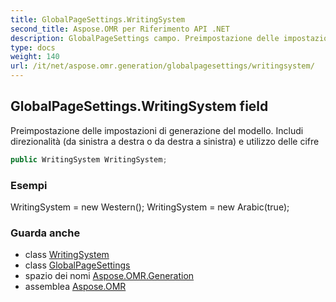 ```yaml
---
title: GlobalPageSettings.WritingSystem
second_title: Aspose.OMR per Riferimento API .NET
description: GlobalPageSettings campo. Preimpostazione delle impostazioni di generazione del modello. Includi direzionalità da sinistra a destra o da destra a sinistra e utilizzo delle cifre
type: docs
weight: 140
url: /it/net/aspose.omr.generation/globalpagesettings/writingsystem/
---
```

## GlobalPageSettings.WritingSystem field

Preimpostazione delle impostazioni di generazione del modello. Includi direzionalità (da sinistra a destra o da destra a sinistra) e utilizzo delle cifre

```csharp
public WritingSystem WritingSystem;
```

### Esempi

WritingSystem = new Western(); WritingSystem = new Arabic(true);

### Guarda anche

* class [WritingSystem](../../../aspose.omr.generation.writingsystems/writingsystem/)
* class [GlobalPageSettings](../)
* spazio dei nomi [Aspose.OMR.Generation](../../globalpagesettings/)
* assemblea [Aspose.OMR](../../../)


